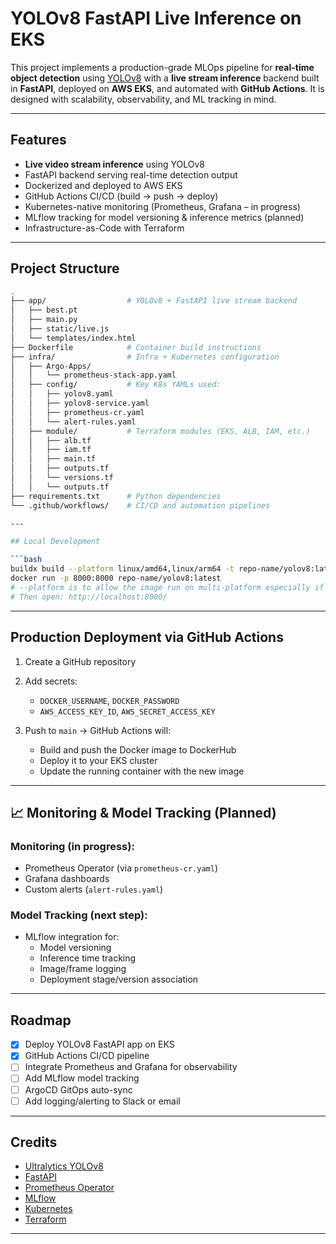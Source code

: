 # YOLOv8 FastAPI Live Inference on EKS

This project implements a production-grade MLOps pipeline for **real-time object detection** using [YOLOv8](https://github.com/ultralytics/ultralytics) with a **live stream inference** backend built in **FastAPI**, deployed on **AWS EKS**, and automated with **GitHub Actions**. It is designed with scalability, observability, and ML tracking in mind.

---

## Features

- **Live video stream inference** using YOLOv8
- FastAPI backend serving real-time detection output
- Dockerized and deployed to AWS EKS
- GitHub Actions CI/CD (build → push → deploy)
- Kubernetes-native monitoring (Prometheus, Grafana – in progress)
- MLflow tracking for model versioning & inference metrics (planned)
- Infrastructure-as-Code with Terraform

---

## Project Structure

```bash
.
├── app/                  # YOLOv8 + FastAPI live stream backend
│   ├── best.pt
│   ├── main.py
│   ├── static/live.js
│   └── templates/index.html
├── Dockerfile            # Container build instructions
├── infra/                # Infra + Kubernetes configuration
│   ├── Argo-Apps/
│   │   └── prometheus-stack-app.yaml
│   ├── config/           # Key K8s YAMLs used:
│   │   ├── yolov8.yaml
│   │   ├── yolov8-service.yaml
│   │   ├── prometheus-cr.yaml
│   │   └── alert-rules.yaml
│   ├── module/           # Terraform modules (EKS, ALB, IAM, etc.)
│   │   ├── alb.tf
│   │   ├── iam.tf
│   │   ├── main.tf
│   │   ├── outputs.tf
│   │   └── versions.tf
│   │   └── outputs.tf
├── requirements.txt      # Python dependencies
└── .github/workflows/    # CI/CD and automation pipelines

---

## Local Development

```bash
buildx build --platform linux/amd64,linux/arm64 -t repo-name/yolov8:latest --push .
docker run -p 8000:8000 repo-name/yolov8:latest
# --platform is to allow the image run on multi-platform especially if the build will be on mac
# Then open: http://localhost:8000/
```


---

## Production Deployment via GitHub Actions

1. Create a GitHub repository
2. Add secrets:
   - `DOCKER_USERNAME`, `DOCKER_PASSWORD`
   - `AWS_ACCESS_KEY_ID`, `AWS_SECRET_ACCESS_KEY`

3. Push to `main` → GitHub Actions will:
   - Build and push the Docker image to DockerHub
   - Deploy it to your EKS cluster
   - Update the running container with the new image

---


## 📈 Monitoring & Model Tracking (Planned)

### Monitoring (in progress):
- Prometheus Operator (via `prometheus-cr.yaml`)
- Grafana dashboards
- Custom alerts (`alert-rules.yaml`)

### Model Tracking (next step):
- MLflow integration for:
  - Model versioning
  - Inference time tracking
  - Image/frame logging
  - Deployment stage/version association

---

## Roadmap

- [x] Deploy YOLOv8 FastAPI app on EKS
- [x] GitHub Actions CI/CD pipeline
- [ ] Integrate Prometheus and Grafana for observability
- [ ] Add MLflow model tracking
- [ ] ArgoCD GitOps auto-sync
- [ ] Add logging/alerting to Slack or email

---

## Credits

- [Ultralytics YOLOv8](https://github.com/ultralytics/ultralytics)
- [FastAPI](https://fastapi.tiangolo.com/)
- [Prometheus Operator](https://github.com/prometheus-operator)
- [MLflow](https://mlflow.org/)
- [Kubernetes](https://kubernetes.io/)
- [Terraform](https://www.terraform.io/)

---
